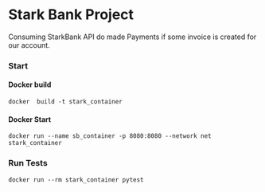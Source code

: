 
# Stark Bank Project

Consuming StarkBank API do made Payments if some invoice is created for our account.


### Start

#### Docker build
`docker  build -t stark_container `

#### Docker Start

`docker run --name sb_container -p 8080:8080 --network net stark_container`


### Run Tests

`docker run --rm stark_container pytest`

